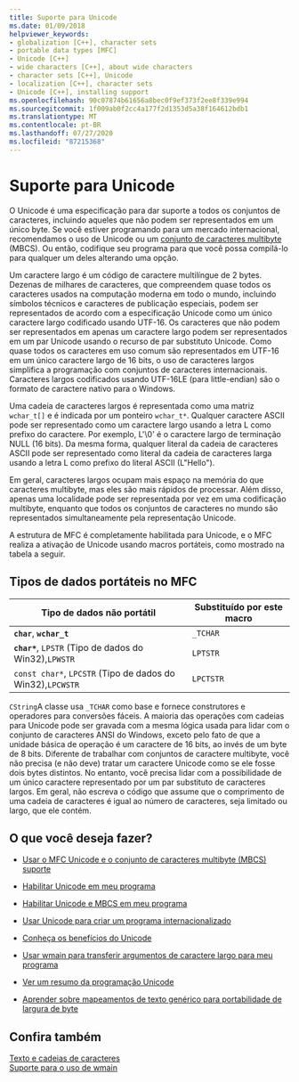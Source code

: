 ```yaml
---
title: Suporte para Unicode
ms.date: 01/09/2018
helpviewer_keywords:
- globalization [C++], character sets
- portable data types [MFC]
- Unicode [C++]
- wide characters [C++], about wide characters
- character sets [C++], Unicode
- localization [C++], character sets
- Unicode [C++], installing support
ms.openlocfilehash: 90c07874b61656a8bec0f9ef373f2ee8f339e994
ms.sourcegitcommit: 1f009ab0f2cc4a177f2d1353d5a38f164612bdb1
ms.translationtype: MT
ms.contentlocale: pt-BR
ms.lasthandoff: 07/27/2020
ms.locfileid: "87215368"
---
```

# <a name="support-for-unicode"></a>Suporte para Unicode

O Unicode é uma especificação para dar suporte a todos os conjuntos de caracteres, incluindo aqueles que não podem ser representados em um único byte.  Se você estiver programando para um mercado internacional, recomendamos o uso de Unicode ou um [conjunto de caracteres multibyte](../text/support-for-multibyte-character-sets-mbcss.md) (MBCS). Ou então, codifique seu programa para que você possa compilá-lo para qualquer um deles alterando uma opção.

Um caractere largo é um código de caractere multilíngue de 2 bytes. Dezenas de milhares de caracteres, que compreendem quase todos os caracteres usados na computação moderna em todo o mundo, incluindo símbolos técnicos e caracteres de publicação especiais, podem ser representados de acordo com a especificação Unicode como um único caractere largo codificado usando UTF-16. Os caracteres que não podem ser representados em apenas um caractere largo podem ser representados em um par Unicode usando o recurso de par substituto Unicode. Como quase todos os caracteres em uso comum são representados em UTF-16 em um único caractere largo de 16 bits, o uso de caracteres largos simplifica a programação com conjuntos de caracteres internacionais. Caracteres largos codificados usando UTF-16LE (para little-endian) são o formato de caractere nativo para o Windows.

Uma cadeia de caracteres largos é representada como uma matriz `wchar_t[]` e é indicada por um ponteiro `wchar_t*`. Qualquer caractere ASCII pode ser representado como um caractere largo usando a letra L como prefixo do caractere. Por exemplo, L'\0' é o caractere largo de terminação NULL (16 bits). Da mesma forma, qualquer literal da cadeia de caracteres ASCII pode ser representado como literal da cadeia de caracteres larga usando a letra L como prefixo do literal ASCII (L"Hello").

Em geral, caracteres largos ocupam mais espaço na memória do que caracteres multibyte, mas eles são mais rápidos de processar. Além disso, apenas uma localidade pode ser representada por vez em uma codificação multibyte, enquanto que todos os conjuntos de caracteres no mundo são representados simultaneamente pela representação Unicode.

A estrutura de MFC é completamente habilitada para Unicode, e o MFC realiza a ativação de Unicode usando macros portáteis, como mostrado na tabela a seguir.

## <a name="portable-data-types-in-mfc"></a>Tipos de dados portáteis no MFC

|Tipo de dados não portátil|Substituído por este macro|
|-----------------------------|----------------------------|
|**`char`**, **`wchar_t`**|`_TCHAR`|
|**`char*`**, `LPSTR` (Tipo de dados do Win32),`LPWSTR`|`LPTSTR`|
|`const char*`, `LPCSTR` (Tipo de dados do Win32),`LPCWSTR`|`LPCTSTR`|

`CString`A classe usa `_TCHAR` como base e fornece construtores e operadores para conversões fáceis. A maioria das operações com cadeias para Unicode pode ser gravada com a mesma lógica usada para lidar com o conjunto de caracteres ANSI do Windows, exceto pelo fato de que a unidade básica de operação é um caractere de 16 bits, ao invés de um byte de 8 bits. Diferente de trabalhar com conjuntos de caractere multibyte, você não precisa (e não deve) tratar um caractere Unicode como se ele fosse dois bytes distintos. No entanto, você precisa lidar com a possibilidade de um único caractere representado por um par substituto de caracteres largos. Em geral, não escreva o código que assume que o comprimento de uma cadeia de caracteres é igual ao número de caracteres, seja limitado ou largo, que ele contém.

## <a name="what-do-you-want-to-do"></a>O que você deseja fazer?

- [Usar o MFC Unicode e o conjunto de caracteres multibyte (MBCS) suporte](../atl-mfc-shared/unicode-and-multibyte-character-set-mbcs-support.md)

- [Habilitar Unicode em meu programa](../text/international-enabling.md)

- [Habilitar Unicode e MBCS em meu programa](../text/internationalization-strategies.md)

- [Usar Unicode para criar um programa internacionalizado](../text/unicode-programming-summary.md)

- [Conheça os benefícios do Unicode](../text/benefits-of-character-set-portability.md)

- [Usar wmain para transferir argumentos de caractere largo para meu programa](../text/support-for-using-wmain.md)

- [Ver um resumo da programação Unicode](../text/unicode-programming-summary.md)

- [Aprender sobre mapeamentos de texto genérico para portabilidade de largura de byte](../text/generic-text-mappings-in-tchar-h.md)

## <a name="see-also"></a>Confira também

[Texto e cadeias de caracteres](../text/text-and-strings-in-visual-cpp.md)<br/>
[Suporte para o uso de wmain](../text/support-for-using-wmain.md)
